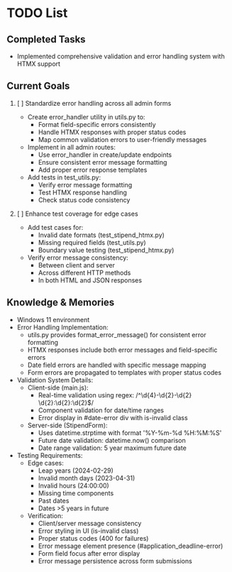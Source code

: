 # TODO List

## Completed Tasks
- Implemented comprehensive validation and error handling system with HTMX support

## Current Goals
1. [ ] Standardize error handling across all admin forms
   - Create error_handler utility in utils.py to:
     - Format field-specific errors consistently
     - Handle HTMX responses with proper status codes
     - Map common validation errors to user-friendly messages
   - Implement in all admin routes:
     - Use error_handler in create/update endpoints
     - Ensure consistent error message formatting
     - Add proper error response templates
   - Add tests in test_utils.py:
     - Verify error message formatting
     - Test HTMX response handling
     - Check status code consistency

2. [ ] Enhance test coverage for edge cases
   - Add test cases for:
     - Invalid date formats (test_stipend_htmx.py)
     - Missing required fields (test_utils.py)
     - Boundary value testing (test_stipend_htmx.py)
   - Verify error message consistency:
     - Between client and server
     - Across different HTTP methods
     - In both HTML and JSON responses

## Knowledge & Memories
- Windows 11 environment
- Error Handling Implementation:
  - utils.py provides format_error_message() for consistent error formatting
  - HTMX responses include both error messages and field-specific errors
  - Date field errors are handled with specific message mapping
  - Form errors are propagated to templates with proper status codes
- Validation System Details:
  - Client-side (main.js):
    - Real-time validation using regex: /^\d{4}-\d{2}-\d{2} \d{2}:\d{2}:\d{2}$/
    - Component validation for date/time ranges
    - Error display in #date-error div with is-invalid class
  - Server-side (StipendForm):
    - Uses datetime.strptime with format '%Y-%m-%d %H:%M:%S'
    - Future date validation: datetime.now() comparison
    - Date range validation: 5 year maximum future date
- Testing Requirements:
  - Edge cases:
    - Leap years (2024-02-29)
    - Invalid month days (2023-04-31)
    - Invalid hours (24:00:00)
    - Missing time components
    - Past dates
    - Dates >5 years in future
  - Verification:
    - Client/server message consistency
    - Error styling in UI (is-invalid class)
    - Proper status codes (400 for failures)
    - Error message element presence (#application_deadline-error)
    - Form field focus after error display
    - Error message persistence across form submissions

